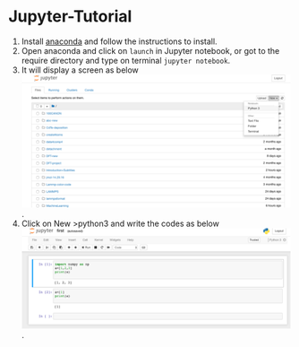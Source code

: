 # Jupyter-Tutorial
1. Install [anaconda](https://www.anaconda.com/download) and follow the instructions to install.
2. Open anaconda and click on `launch` in Jupyter notebook, or got to the require directory and type on terminal `jupyter notebook`. 
3. It will display a screen as below ![screen](jupyter.png). 
3. Click on New >python3 and write the codes as below ![code](code.png).

